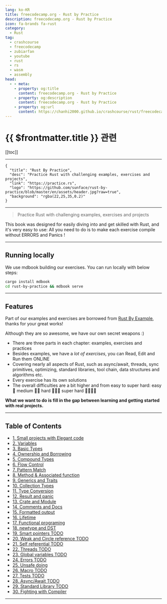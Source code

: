 ```yaml
---
lang: ko-KR
title: freecodecamp.org - Rust by Practice
description: freecodecamp.org - Rust by Practice
icon: fa-brands fa-rust
category: 
  - Rust
tag: 
  - crashcourse
  - freecodecamp
  - zubiarfan
  - youtube
  - rust
  - rs
  - wasm
  - assembly
head:
  - - meta:
    - property: og:title
      content: freecodecamp.org - Rust by Practice
    - property: og:description
      content: freecodecamp.org - Rust by Practice
    - property: og:url
      content: https://chanhi2000.github.io/crashcourse/rust/freecodecamp-rust-by-practice/
---
```


# {{ $frontmatter.title }} 관련

[[toc]]

---

```component VPCard
{
  "title": "Rust By Practice",
  "desc": "Practice Rust with challenging examples, exercises and projects",
  "link": "https://practice.rs",
  "logo": "https://github.com/sunface/rust-by-practice/blob/master/en/assets/header.jpg?raw=true",
  "background": "rgba(22,25,35,0.2)"
}
```

---

> Practice Rust with challenging examples, exercises and projects


This book was designed for easily diving into and get skilled with Rust, and it's very easy to use: All you need to do is to make each exercise compile without ERRORS and Panics !

---

## Running locally

We use mdbook building our exercises. You can run locally with below steps:

```sh
cargo install mdbook
cd rust-by-practice && mdbook serve 
```

---

## Features

Part of our examples and exercises are borrowed from [<FontIcon icon="iconfont icon-github"/> Rust By Example](https://github.com/rust-lang/rust-by-example), thanks for your great works!

Although they are so awesome, we have our own secret weapons :)

- There are three parts in each chapter: examples, exercises and practices
- Besides examples, we have a _lot of exercises_, you can Read, Edit and Run them ONLINE
- Covering nearly all aspects of Rust, such as async/await, threads, sync primitives, optimizing, standard libraries, tool chain, data structures and algorithms etc.
- Every exercise has its own solutions
- The overall difficulties are a bit higher and from easy to super hard: easy 🌟 medium 🌟🌟 hard 🌟🌟🌟 super hard 🌟🌟🌟🌟

__What we want to do is fill in the gap between learning and getting started with real projects.__

---

## Table of Contents

- [1. Small projects with Elegant code](01-elegant-code-base.md)
- [2. Variables](02-variables.md)
- [3. Basic Types](03-basic-types.md)
- [4. Ownership and Borrowing](04-ownership.md)
- [5. Compound Types](05-compound-types.md)
- [6. Flow Control](06-flow-contro.md)
- [7. Pattern Match](07-pattern-match.md)
- [8. Method & Associated function](08-method.md)
- [9. Generics and Traits](09-generics-traits.md)
- [10. Collection Types](10-collections.md)
- [11. Type Conversion](11-type-conversions.md)
- [12. Result and panic](12-result-panic.md)
- [13. Crate and Module](13-crate-module.md)
- [14. Comments and Docs](14-comments-docs.md)
- [15. Formatted output](15-formatted-output.md)
- [16. Lifetime](16-lifetime.md)
- [17. Functional programing](17-functional-programing.md)
- [18. newtype and DST](18-newtype-sized.md)
- [19. Smart pointers TODO](19-smart-pointers.md)
- [20. Weak and Circle reference TODO](20-weak.md)
- [21. Self referential TODO](21-self-referential.md)
- [22. Threads TODO](22-threads.md)
- [23. Global variables TODO](23-global-variables.md)
- [24. Errors TODO](24-errors.md)
- [25. Unsafe doing](25-unsafe.md)
- [26. Macro TODO](26-macro.md)
- [27. Tests TODO](27-tests.md)
- [28. Async/Await TODO](28-async.md)
- [29. Standard Library TODO](29-std.md)
- [30. Fighting with Compiler](30-fight-compiler.md)

---

<TagLinks />
